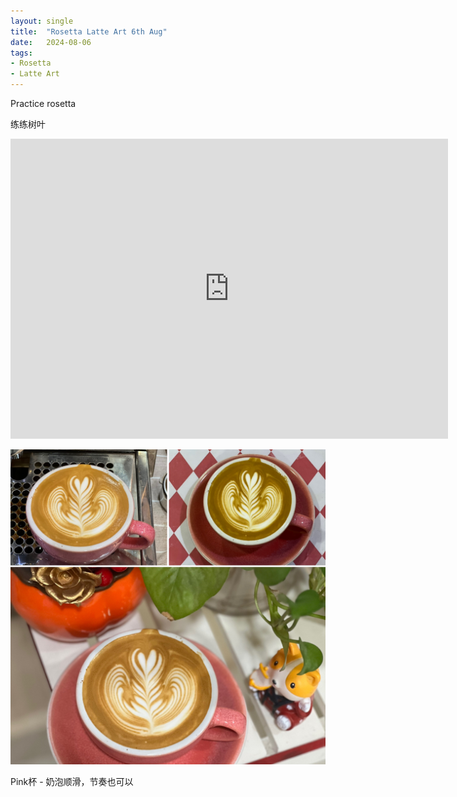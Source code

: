 ```yaml
---
layout: single
title:  "Rosetta Latte Art 6th Aug"
date:   2024-08-06
tags:
- Rosetta
- Latte Art
---
```



Practice rosetta

练练树叶


<div class="embed-container">
  <iframe
      src="https://www.youtube.com/embed/WODyWJkmAbg"
      width="700"
      height="480"
      frameborder="0"
      allowfullscreen="true">
  </iframe>
</div>



![](/assets/img/2024/08/06/973F2736-78FE-45F2-8473-E4E759BF5DEF.JPG)



Pink杯 - 奶泡顺滑，节奏也可以
